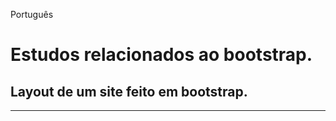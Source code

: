 Português
# Estudos relacionados ao bootstrap.
## Layout de um site feito em bootstrap.
 
------------------------------------------------------------------------------------------------------------------------------------------------------------------------------------

